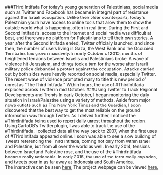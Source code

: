 ###Third Intifada
For today's young generation of Palestinians, social media such as Twitter and Facebook has became in integral part of resistance against the Israeli occupation. Unlike their older counterparts, today's Palestinian youth have access to online tools that allow them to show the outside world what is happening, often in real time. During the First and Second Intifada’s, access to the Internet and social media was difficult at best, and there was no platform for Palestinians to tell their own stories. A year after the Second Intifada ended, Twitter officially launched, and since then, the number of users living in Gaza, the West Bank and the Occupied Territories has grown massively.
In early October of 2015, months of heightened tensions between Israelis and Palestinians broke. A wave of violence hit Jerusalem, and things took a turn for the worse after Israeli military police disbanded a protest against the occupation. Attacks carried out by both sides were heavily reported on social media, especially Twitter. The recent wave of violence prompted many to title this new period of unrest as "The Third Intifada." Within hours, the use of #ThirdIntifada exploded across Twitter in mid October.
###Using Twitter to Track Regional Developments and Trends
In early October, I began monitoring the daily situation in Israel/Palestine using a variety of methods. Aside from major news outlets such as The New York Times and the Guardian, I soon discovered that the best way to get the most reliable on the ground information was through Twitter. As I delved further, I noticed the #ThirdIntifada being used to report daily unrest throughout the region. Using CartoDB's Twitter plugin, I was able to track the use of the #ThirdIntifada.  I collected data all the way back to 2007, when the first uses of #ThirdIntifada appeared online.  I soon was able to see a slow building of Tweets referencing the Third Intifada, coming not only from within Israel and Palestine, but from all over the world as well.  In early 2014, tensions between Israel and Palestine rose, and the use of the #ThirdIntifada became really noticeable.  In early 2015, the use of the term really explodes, and tweets pour in as far away as Indonesia and South America.   
The interactive can be seen [here.](http://bl.ocks.org/anonymous/raw/94b461e460e88cf4415f/#) 
The project webpage can be viewed [here.](http://joshzimber.github.io/third-intifada)

